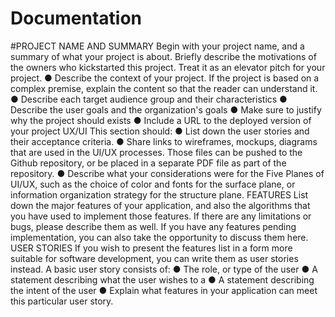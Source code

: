 # Documentation

#PROJECT NAME AND SUMMARY
Begin with your project name, and a summary of what your project is about. Briefly describe
the motivations of the owners who kickstarted this project. Treat it as an elevator pitch for your
project.
● Describe the context of your project. If the project is based on a complex premise,
explain the content so that the reader can understand it.
● Describe each target audience group and their characteristics
● Describe the user goals and the organization's goals
● Make sure to justify why the project should exists
● Include a URL to the deployed version of your project
UX/UI
This section should:
● List down the user stories and their acceptance criteria.
● Share links to wireframes, mockups, diagrams that are used in the UI/UX processes.
Those files can be pushed to the Github repository, or be placed in a separate PDF file
as part of the repository.
● Describe what your considerations were for the Five Planes of UI/UX, such as the choice
of color and fonts for the surface plane, or information organization strategy for the
structure plane.
FEATURES
List down the major features of your application, and also the algorithms that you have used
to implement those features. If there are any limitations or bugs, please describe them as well.
If you have any features pending implementation, you can also take the opportunity to discuss
them here.
USER STORIES
If you wish to present the features list in a form more suitable for software development, you
can write them as user stories instead.
A basic user story consists of:
● The role, or type of the user
● A statement describing what the user wishes to a
● A statement describing the intent of the user
● Explain what features in your application can meet this particular user story.
